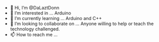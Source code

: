 - 👋 Hi, I’m @DaLaztDonn
- 👀 I’m interested in ... Arduino
- 🌱 I’m currently learning ... Arduino and C++
- 💞️ I’m looking to collaborate on ... Anyone willing to help or teach the technology challenged.
- 📫 How to reach me ... 

<!---
DaLaztDonn/DaLaztDonn is a ✨ special ✨ repository because its `README.md` (this file) appears on your GitHub profile.
You can click the Preview link to take a look at your changes.
--->
